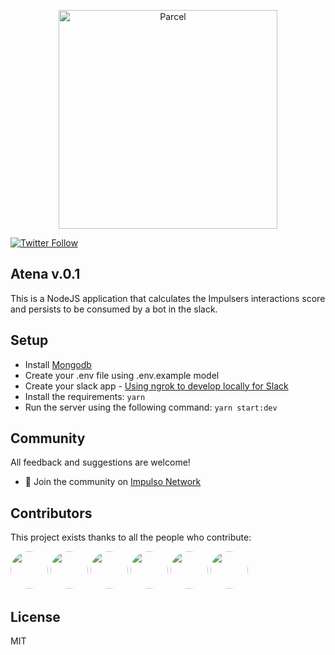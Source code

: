 <p align="center">
  <a href="https://impulso.network/" target="_blank">
    <img alt="Parcel" src="https://impulso.network/assets/images/impulsonetwork-logo.svg" width="350">
  </a>
</p>

[![Twitter Follow](https://img.shields.io/twitter/follow/impulsonetwork.svg?style=social&label=Follow)](https://twitter.com/impulsonetwork)

## Atena v.0.1

This is a NodeJS application that calculates the Impulsers interactions score and persists to be consumed by a bot in the slack.

## Setup

- Install [Mongodb](https://www.mongodb.com/)
- Create your .env file using .env.example model
- Create your slack app - [Using ngrok to develop locally for Slack](https://api.slack.com/tutorials/tunneling-with-ngrok)
- Install the requirements: `yarn`
- Run the server using the following command: `yarn start:dev`

## Community

All feedback and suggestions are welcome!

- 💬 Join the community on [Impulso Network](https://impulso.network)

## Contributors

This project exists thanks to all the people who contribute:

<img src="https://ca.slack-edge.com/T7ZU9V5S6-UCJA2A8Q5-1641bfb963de-48" style="border-radius: 50%" width="60px">
<img src="https://ca.slack-edge.com/T7ZU9V5S6-UB348CP6Z-0c38a12a4dc6-48" style="border-radius: 50%" width="60px">
<img src="https://ca.slack-edge.com/T7ZU9V5S6-U9670TYSJ-81d8f97e5554-48" style="border-radius: 50%" width="60px">
<img src="https://ca.slack-edge.com/T7ZU9V5S6-U7ZD2FCBB-38b85b8fe171-48" style="border-radius: 50%" width="60px">
<img src="https://ca.slack-edge.com/T7ZU9V5S6-UAR3DR2AV-g611e782a6b7-48" style="border-radius: 50%" width="60px">
<img src="https://ca.slack-edge.com/T7ZU9V5S6-UCDNR1N59-5ae8f8e81f9f-48" style="border-radius: 50%" width="60px">

## License

MIT
